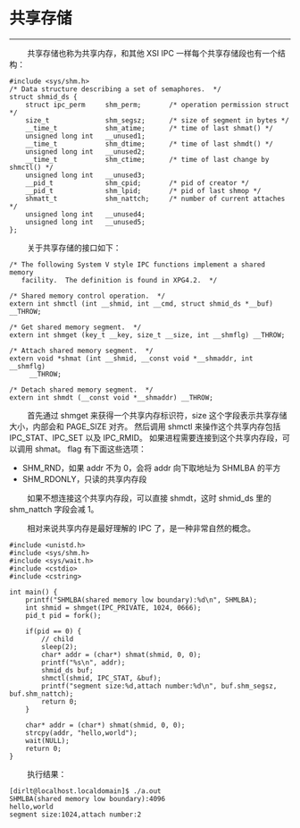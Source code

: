 # 共享存储
***

&emsp;&emsp;
共享存储也称为共享内存，和其他 XSI IPC 一样每个共享存储段也有一个结构：

    #include <sys/shm.h>
    /* Data structure describing a set of semaphores.  */
    struct shmid_ds {
        struct ipc_perm     shm_perm;       /* operation permission struct */
        size_t              shm_segsz;      /* size of segment in bytes */
        __time_t            shm_atime;      /* time of last shmat() */
        unsigned long int   __unused1;
        __time_t            shm_dtime;      /* time of last shmdt() */
        unsigned long int   __unused2;
        __time_t            shm_ctime;      /* time of last change by shmctl() */
        unsigned long int   __unused3;
        __pid_t             shm_cpid;       /* pid of creator */
        __pid_t             shm_lpid;       /* pid of last shmop */
        shmatt_t            shm_nattch;     /* number of current attaches */
        unsigned long int   __unused4;
        unsigned long int   __unused5;
    };
  
&emsp;&emsp;
关于共享存储的接口如下：

    /* The following System V style IPC functions implement a shared memory
       facility.  The definition is found in XPG4.2.  */
    
    /* Shared memory control operation.  */
    extern int shmctl (int __shmid, int __cmd, struct shmid_ds *__buf) __THROW;
    
    /* Get shared memory segment.  */
    extern int shmget (key_t __key, size_t __size, int __shmflg) __THROW;
    
    /* Attach shared memory segment.  */
    extern void *shmat (int __shmid, __const void *__shmaddr, int __shmflg)
         __THROW;
    
    /* Detach shared memory segment.  */
    extern int shmdt (__const void *__shmaddr) __THROW;

&emsp;&emsp;
首先通过 shmget 来获得一个共享内存标识符，size 这个字段表示共享存储大小，内部会和 PAGE\_SIZE 对齐。
然后调用 shmctl 来操作这个共享内存包括 IPC\_STAT、IPC\_SET 以及 IPC\_RMID。
如果进程需要连接到这个共享内存段，可以调用 shmat。
flag 有下面这些选项：

+ SHM\_RND，如果 addr 不为 0，会将 addr 向下取地址为 SHMLBA 的平方
+ SHM\_RDONLY，只读的共享内存段

&emsp;&emsp;
如果不想连接这个共享内存段，可以直接 shmdt，这时 shmid\_ds 里的 shm\_nattch 字段会减 1。

&emsp;&emsp;
相对来说共享内存是最好理解的 IPC 了，是一种非常自然的概念。

    #include <unistd.h>
    #include <sys/shm.h>
    #include <sys/wait.h>
    #include <cstdio>
    #include <cstring>
    
    int main() {
        printf("SHMLBA(shared memory low boundary):%d\n", SHMLBA);
        int shmid = shmget(IPC_PRIVATE, 1024, 0666);
        pid_t pid = fork();
        
        if(pid == 0) {
            // child
            sleep(2);
            char* addr = (char*) shmat(shmid, 0, 0);
            printf("%s\n", addr);
            shmid_ds buf;
            shmctl(shmid, IPC_STAT, &buf);
            printf("segment size:%d,attach number:%d\n", buf.shm_segsz, buf.shm_nattch);
            return 0;
        }
        
        char* addr = (char*) shmat(shmid, 0, 0);
        strcpy(addr, "hello,world");
        wait(NULL);
        return 0;
    }

&emsp;&emsp;
执行结果：

    [dirlt@localhost.localdomain]$ ./a.out
    SHMLBA(shared memory low boundary):4096
    hello,world
    segment size:1024,attach number:2